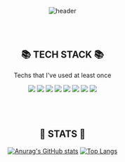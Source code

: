 <div align="center">


![header](https://capsule-render.vercel.app/api?type=rounded&color=1B4D73&height=300&section=header&text=sewon%20Kang&fontSize=80&fontColor=FFFFFF)


<br/>
<br/>
<!-- badge -->
  
  <h2>📚 TECH STACK 📚</h2>

Techs that I've used at least once 
  
<img src="https://img.shields.io/badge/Java-007396?style=flat-square&logo=Java&logoColor=white"/>
<img src="https://img.shields.io/badge/JavaScript-F7DF1E?style=flat-square&logo=JavaScript&logoColor=black"/>
<img src="https://img.shields.io/badge/HTML-E34F26?style=flat-square&logo=HTML5&logoColor=white"/>
<img src="https://img.shields.io/badge/CSS-1572B6?style=flat-square&logo=CSS3&logoColor=white"/>
<img src="https://img.shields.io/badge/MySQL-4479A1?style=flat-square&logo=MySQL&logoColor=white"/>
<img src="https://img.shields.io/badge/Spring-6DB33F?style=flat-square&logo=Spring&logoColor=white"/>
<img src="https://img.shields.io/badge/github-181717?style=flat-square&logo=github&logoColor=white">
<img src="https://img.shields.io/badge/git-F05032?style=flat-square&logo=git&logoColor=white">

  
 
  
  
  
<br/>
<br/>
<br/>
<br/>
 
  <h2>💪 STATS 💪</h2> 
  
 <!-- GitHub Stats -->
 [![Anurag's GitHub stats](https://github-readme-stats.vercel.app/api?username=wxxxxn&hide=contribs,prs&count_private=true&show_icons=true&theme=vue&title_color=1B4D73&icon_color=1B4D73)](https://github.com/anuraghazra/github-readme-stats)
  [![Top Langs](https://github-readme-stats.vercel.app/api/top-langs/?username=wxxxxn&layout=compact&title_color=1B4D73)](https://github.com/anuraghazra/github-readme-stats)
</div>
